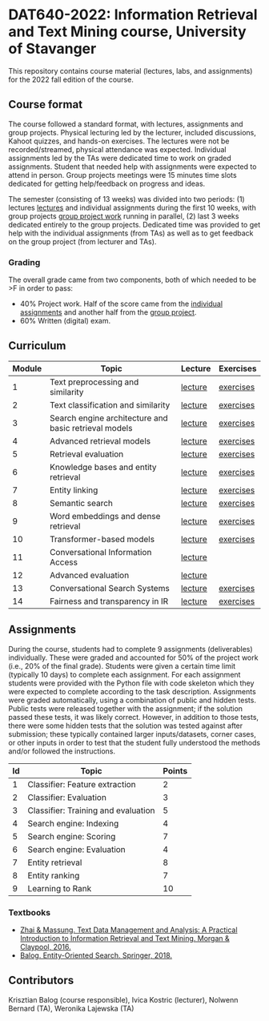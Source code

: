 # DAT640-2022: Information Retrieval and Text Mining course, University of Stavanger

This repository contains course material (lectures, labs, and assignments) for the 2022 fall edition of the course.

## Course format

The course followed a standard format, with lectures, assignments and group projects. Physical lecturing led by the lecturer, included discussions, Kahoot quizzes, and hands-on exercises. The lectures were not be recorded/streamed, physical attendance was expected. Individual assignments  led by the TAs were dedicated time to work on graded assignments. Student that needed help with assignments were expected to attend in person. Group projects meetings were 15 minutes time slots dedicated for getting help/feedback on progress and ideas.

The semester (consisting of 13 weeks) was divided into two periods: (1) lectures [lectures](lectures/) and individual assignments during the first 10 weeks, with group projects [group project work](projects/) running in parallel, (2) last 3 weeks dedicated entirely to the group projects. Dedicated time was provided to get help with the individual assignments (from TAs) as well as to get feedback on the group project (from lecturer and TAs).

### Grading

The overall grade came from two components, both of which needed to be >F in order to pass:

  * 40% Project work. Half of the score came from the [individual assignments](assignments/) and another half from the [group project](project/).
  * 60% Written (digital) exam.


## Curriculum

| **Module** | **Topic** | **Lecture** | **Exercises** |
| -- | -- | -- | -- |
| 1 | Text preprocessing and similarity | [lecture](lectures/M1-text_preprocessing_and_similarity.pdf) | [exercises](exercises/E1) |
| 2 | Text classification and similarity | [lecture](lectures/M2-text_classification_and_clustering.pdf) | [exercises](exercises/E2) |
| 3 | Search engine architecture and basic retrieval models | [lecture](lectures/M3-se_architecture_and_retrieval_models.pdf) | [exercises](exercises/E3) |
| 4 | Advanced retrieval models | [lecture](lectures/M4-advanced_retrieval_models.pdf) | [exercises](exercises/E4) |
| 5 | Retrieval evaluation | [lecture](lectures/M5-retrieval_evaluation.pdf) | [exercises](exercises/E5) |
| 6 | Knowledge bases and entity retrieval | [lecture](lectures/M6-knowledge_bases_and_entity_retrieval.pdf) | [exercises](exercises/E6) |
| 7 | Entity linking | [lecture](lectures/M7-entity_linking.pdf) | [exercises](exercises/E7) |
| 8 | Semantic search | [lecture](lectures/M8-eos.pdf) | [exercises](exercises/E8) |
| 9 | Word embeddings and dense retrieval | [lecture](lectures/M9-neural-ir-1.pdf) | [exercises](exercises/E9) |
| 10 | Transformer-based models | [lecture](lectures/M10-neural-ir-2.pdf) | [exercises](exercises/E10) |
| 11 | Conversational Information Access | [lecture](lectures/M11-CIA.pdf) |  |
| 12 | Advanced evaluation | [lecture](lectures/M12-advanced_evaluation.pdf) |  |
| 13 | Conversational Search Systems | [lecture](lectures/M13-css.pdf) | [exercises](exercises/E13) |
| 14 | Fairness and transparency in IR | [lecture](lectures/M14-fairness_transparency_ir.pdf) | [exercises](exercises/E14) |

## Assignments

During the course, students had to complete 9 assignments (deliverables) individually. These were graded and accounted for 50% of the project work (i.e., 20% of the final grade). Students were given a certain time limit (typically 10 days) to complete each assignment. For each assignment students were provided with the Python file with code skeleton which they were expected to complete according to the task description. Assignments were graded automatically, using a combination of public and hidden tests. Public tests were released together with the assignment; if the solution passed these tests, it was likely correct. However, in addition to those tests, there were some hidden tests that the solution was tested against after submission; these typically contained larger inputs/datasets, corner cases, or other inputs in order to test that the student fully understood the methods and/or followed the instructions.

| **Id** | **Topic** | **Points** |
| -- | -- | -- |
| 1 | Classifier: Feature extraction | 2 |
| 2 | Classifier: Evaluation | 3 |
| 3 | Classifier: Training and evaluation | 5 |
| 4 | Search engine: Indexing | 4 |
| 5 | Search engine: Scoring | 7 |
| 6 | Search engine: Evaluation | 4 |
| 7 | Entity retrieval | 8 |
| 8 | Entity ranking | 7 |
| 9 | Learning to Rank | 10 |

### Textbooks

  * [Zhai & Massung. Text Data Management and Analysis: A Practical Introduction to Information Retrieval and Text Mining.  Morgan & Claypool, 2016.](https://dl.acm.org/doi/book/10.1145/2915031)
  * [Balog. Entity-Oriented Search. Springer, 2018.](https://eos-book.org/)

## Contributors

Krisztian Balog (course responsible), Ivica Kostric (lecturer), Nolwenn Bernard (TA), Weronika Lajewska (TA)
